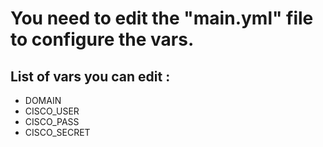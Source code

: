 # You need to edit the "main.yml" file to configure the vars.

## List of vars you can edit :
- DOMAIN
- CISCO_USER
- CISCO_PASS
- CISCO_SECRET